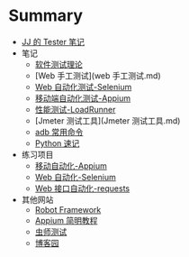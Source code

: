 # Summary

* [JJ 的 Tester 笔记](README.md)
* 笔记
    * [软件测试理论](软件测试理论.md)
    * [Web 手工测试](web 手工测试.md)
    * [Web 自动化测试-Selenium](web自动化-selenium.md)
    * [移动端自动化测试-Appium](移动端自动化测试.md)
    * [性能测试-LoadRunner](性能测试-LoadRunner工具.md)
    * [Jmeter 测试工具](Jmeter 测试工具.md)
    * [adb 常用命令](adb常用命令.md)
    * [Python 速记](python学习.md)
* 练习项目
    * [移动自动化-Appium](https://github.com/gincoo/android-Appium)
    * [Web 自动化-Selenium](https://github.com/gincoo/web-selenium)
    * [Web 接口自动化-requests](https://github.com/gincoo/web-interface-selenium-requests)
* 其他网站
    * [Robot Framework](http://www.testclass.net/rf)
    * [Appium 简明教程](http://www.testclass.net/appium)
    * [虫师测试](http://www.testclass.net/all)
    * [博客园](https://www.cnblogs.com/521world/)

